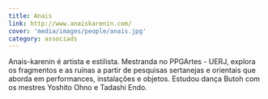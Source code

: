 ```yaml
---
title: Anais
link: http://www.anaiskarenin.com/
cover: 'media/images/people/anais.jpg'
category: associads
---
```

Anais-karenin é artista e estilista. Mestranda no PPGArtes - UERJ, explora os fragmentos e as ruínas a partir de pesquisas sertanejas e orientais que aborda em performances, instalações e objetos. Estudou dança Butoh com os mestres Yoshito Ohno e Tadashi Endo.

